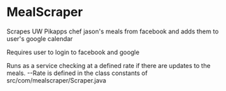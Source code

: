 MealScraper
===========

Scrapes UW Pikapps chef jason's meals from facebook and adds them to user's google calendar

Requires user to login to facebook and google

Runs as a service checking at a defined rate if there are updates to the meals.
--Rate is defined in the class constants of src/com/mealscraper/Scraper.java

